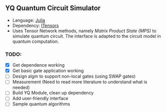 ## YQ Quantum Circuit Simulator
* Language: [Julia](https://julialang.org)
* Dependency: [ITensors](https://itensor.org)
* Uses Tensor Network methods, namely _Matrix Product State (MPS)_ to simulate quantum circuit. The interface is adapted to the circuit model in quantum computation.

### TODO:
- [x] Get dependence working
- [x] Get basic gate application working
- [ ] Design algm to support non-local gates (using SWAP gates)
- [ ] Measurement (Need to read more literature to understand what is needed)
- [ ] Build YQ Module, clean up dependency
- [ ] Add user-friendly interface
- [ ] Sample quantum algorithms

